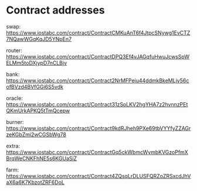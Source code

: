 # Contract addresses

swap:
https://www.iostabc.com/contract/ContractCMKuAnT6f4JtpcSNywg1EvCTZ7NQawWGqKqJD5YNpEn7

router:
https://www.iostabc.com/contract/ContractDPQ3Ef4vJAGqfuHwuJcwsSpWELMm5toDXjypD7nCLBjv

bank:
https://www.iostabc.com/contract/Contract2NrMFPeju44ddmkBkeMLjy56cofBVzd4BVfGGi6S5vdk

oracle:
https://www.iostabc.com/contract/Contract31zSoLKV2hgYHA7z2hvnnzPEtQKmUrkAPKQ5tTmQcepw

burner:
https://www.iostabc.com/contract/Contract9kdRJheh9PXe69tbVYYfyZZAGrzeKGbZmi2wCGSbWg78

extra:
https://www.iostabc.com/contract/ContractGq5ckWbmcWymbKVGzoPfmXBrqWeCNKFhNE5s6KGUaSiZ

farm:
https://www.iostabc.com/contract/Contract4ZQsqLrDLUSFQRZoZRSxcdJhVaX6a6K7KbzotZRF6DoL
